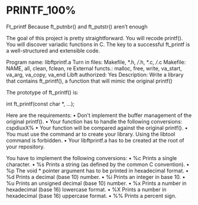 # PRINTF_100%
Ft_printf
Because ft_putnbr() and ft_putstr() aren’t enough

The goal of this project is pretty straightforward. You will recode printf().
You will discover variadic functions in C.
The key to a successful ft_printf is a well-structured and extensible code.

Program name: libftprintf.a
Turn in files: Makefile, *.h, */*.h, *.c, */*.c
Makefile: NAME, all, clean, fclean, re
External functs.: malloc, free, write, va_start, va_arg, va_copy, va_end
Libft authorized: Yes
Description: Write a library that contains ft_printf(), a function that will mimic the original printf()

The prototype of ft_printf() is:

int  ft_printf(const char *, ...);

Here are the requirements:
• Don’t implement the buffer management of the original printf().
• Your function has to handle the following conversions: cspdiuxX%
• Your function will be compared against the original printf().
• You must use the command ar to create your library.
  Using the libtool command is forbidden.
• Your libftprintf.a has to be created at the root of your repository.

You have to implement the following conversions:
• %c Prints a single character.
• %s Prints a string (as defined by the common C convention).
• %p The void * pointer argument has to be printed in hexadecimal format.
• %d Prints a decimal (base 10) number.
• %i Prints an integer in base 10.
• %u Prints an unsigned decimal (base 10) number.
• %x Prints a number in hexadecimal (base 16) lowercase format.
• %X Prints a number in hexadecimal (base 16) uppercase format.
• %% Prints a percent sign.
